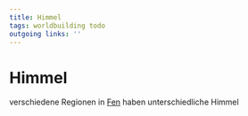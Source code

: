 ```yaml
---
title: Himmel  
tags: worldbuilding todo  
outgoing links: ''  
---
```

# Himmel

verschiedene Regionen in [Fen](3d10f) haben unterschiedliche Himmel